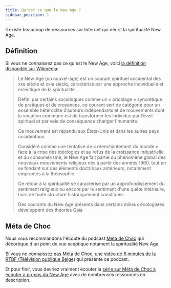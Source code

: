 ```yaml
---
title: Qu'est ce que le New Age ?
sidebar_position: 1
---
```


Il existe beaucoup de ressources sur Internet qui décrit la spiritualité New Age.

## Définition

Si vous ne connaissez pas ce qu'est le New Age, voici [la définition disponible sur Wikipédia](https://fr.wikipedia.org/wiki/New_Age):
> Le New Age (ou nouvel-âge) est un courant spirituel occidental des xxe siècle et xxie siècle, caractérisé par une approche individuelle et éclectique de la spiritualité. 
> 
> Défini par certains sociologues comme un « bricolage » syncrétique de pratiques et de croyances, ce courant sert de catégorie pour un ensemble hétéroclite d’auteurs indépendants et de mouvements dont la vocation commune est de transformer les individus par l’éveil spirituel et par voie de conséquence changer l'humanité.
>
> Ce mouvement est répandu aux États-Unis et dans les autres pays occidentaux.
>
> Considéré comme une tentative de « réenchantement du monde » face à la crise des idéologies et au refus de la croissance industrielle et du consumérisme, le New Age fait partie du phénomène global des nouveaux mouvements religieux nés à partir des années 1960, tout en se fondant sur des éléments doctrinaux antérieurs, notamment empruntés à la théosophie.
>
> Ce retour à la spiritualité se caractérise par un approfondissement du sentiment religieux ou encore par le sentiment d'une quête intérieure, hors de toute structure historiquement constituée.
>
> Des courants du New Age présents dans certains milieux écologistes développent des théories Gaïa

## Méta de Choc

Nous vous recommandons l'écoute du podcast [Méta de Choc](https://metadechoc.fr/) qui décortique d'un point de vue sceptique notament la spiritualité New Age.

Si vous ne connaissez pas Méta de Choc, [une vidéo de 6 minutes de la RTBF (Télévision publique Belge)](https://www.rtbf.be/auvio/detail_meta-de-choc-le-podcast-qui-permet-de-comprendre-comment-nous-pensons?id=2836973) qui présente ce podcast.

Et pour finir, vous devriez vraiment écouter la [série sur Méta de Choc à écouter à propos du New Age](https://metadechoc.fr/podcast/chroniques-de-la-spiritualite-contemporaine/) avec de nombreuses ressources en description.
